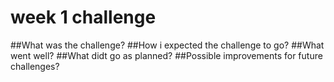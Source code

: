 # week 1 challenge

##What was the challenge?
##How i expected the challenge to go?
##What went well?
##What didt go as planned?
##Possible improvements for future challenges?
